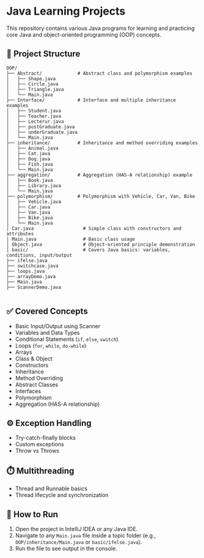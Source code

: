 # Java Learning Projects

This repository contains various Java programs for learning and practicing core Java and object-oriented programming (OOP) concepts.

## 📁 Project Structure

```
OOP/
├── Abstract/             # Abstract class and polymorphism examples
│   ├── Shape.java
│   ├── Circle.java
│   ├── Triangle.java
│   └── Main.java
├── Interface/            # Interface and multiple inheritance examples
│   ├── Student.java
│   ├── Teacher.java
│   ├── Lecterur.java
│   ├── postGraduate.java
│   ├── underGraduate.java
│   └── Main.java
├── inheritance/          # Inheritance and method overriding examples
│   ├── Animal.java
│   ├── Cat.java
│   ├── Dog.java
│   ├── Fish.java
│   └── Main.java
├── aggregation/          # Aggregation (HAS-A relationship) example
│   ├── Book.java
│   ├── Library.java
│   └── Main.java
├── polymorphism/         # Polymorphism with Vehicle, Car, Van, Bike
│   ├── Vehicle.java
│   ├── Car.java
│   ├── Van.java
│   ├── Bike.java
│   └── Main.java
│ Car.java                  # Simple class with constructors and attributes
│ Main.java                 # Basic class usage
│ Object.java               # Object-oriented principle demonstration
│ basic/                    # Covers Java basics: variables, conditions, input/output
├── ifelse.java
├── switchcase.java
├── loops.java
├── arrayDemo.java
├── Main.java
├── ScannerDemo.java


```

## ✅ Covered Concepts

- Basic Input/Output using Scanner
- Variables and Data Types
- Conditional Statements (`if`, `else`, `switch`)
- Loops (`for`, `while`, `do-while`)
- Arrays
- Class & Object
- Constructors
- Inheritance
- Method Overriding
- Abstract Classes
- Interfaces
- Polymorphism
- Aggregation (HAS-A relationship)

## ⚙️ Exception Handling

- Try-catch-finally blocks
- Custom exceptions
- Throw vs Throws

## ⏱️ Multithreading

- Thread and Runnable basics
- Thread lifecycle and synchronization

## 🚀 How to Run

1. Open the project in IntelliJ IDEA or any Java IDE.
2. Navigate to any `Main.java` file inside a topic folder (e.g., `OOP/inheritance/Main.java` or `basic/ifelse.java`).
3. Run the file to see output in the console.
